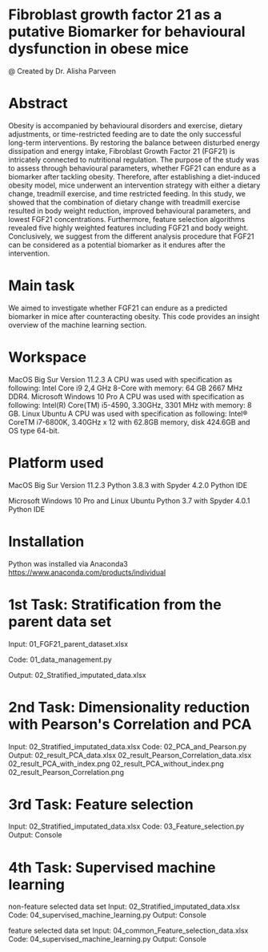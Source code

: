 # Fibroblast growth factor 21 as a putative Biomarker for behavioural dysfunction in obese mice
@ Created by Dr. Alisha Parveen

# Abstract
Obesity is accompanied by behavioural disorders and exercise, dietary adjustments, or time-restricted feeding are to date the only successful long-term interventions. By restoring the balance between disturbed energy dissipation and energy intake, Fibroblast Growth Factor 21 (FGF21) is intricately connected to nutritional regulation. The purpose of the study was to assess through behavioural parameters, whether FGF21 can endure as a biomarker after tackling obesity. Therefore, after establishing a diet-induced obesity model, mice underwent an intervention strategy with either a dietary change, treadmill exercise, and time restricted feeding. In this study, we showed that the combination of dietary change with treadmill exercise resulted in body weight reduction, improved behavioural parameters, and lowest FGF21 concentrations. Furthermore, feature selection algorithms revealed five highly weighted features including FGF21 and body weight. Conclusively, we suggest from the different analysis procedure that FGF21 can be considered as a potential biomarker as it endures after the intervention.

# Main task
We aimed to investigate whether FGF21 can endure as a predicted biomarker in mice after counteracting obesity. This code provides an insight overview of the machine learning section.

# Workspace
MacOS Big Sur Version 11.2.3
A CPU was used with specification as following: Intel Core i9 2,4 GHz 8-Core with memory: 64 GB 2667 MHz DDR4.
Microsoft Windows 10 Pro
A CPU was used with specification as following: Intel(R) Core(TM) i5-4590, 3.30GHz, 3301 MHz with memory: 8 GB.
Linux Ubuntu
A CPU was used with specification as following: Intel® CoreTM i7-6800K, 3.40GHz x 12 with 62.8GB memory, disk 424.6GB and OS type 64-bit. 

# Platform used
MacOS Big Sur Version 11.2.3
Python 3.8.3 with Spyder 4.2.0 Python IDE

Microsoft Windows 10 Pro and Linux Ubuntu
Python 3.7 with Spyder 4.0.1 Python IDE

# Installation
Python was installed via Anaconda3
https://www.anaconda.com/products/individual


# 1st Task: Stratification from the parent data set
Input: 01_FGF21_parent_dataset.xlsx

Code: 01_data_management.py

Output: 02_Stratified_imputated_data.xlsx

# 2nd Task: Dimensionality reduction with Pearson's Correlation and PCA
Input: 02_Stratified_imputated_data.xlsx
Code: 02_PCA_and_Pearson.py
Output: 02_result_PCA_data.xlsx
        02_result_Pearson_Correlation_data.xlsx
        02_result_PCA_with_index.png
        02_result_PCA_without_index.png
        02_result_Pearson_Correlation.png

# 3rd Task: Feature selection
Input: 02_Stratified_imputated_data.xlsx
Code: 03_Feature_selection.py
Output: Console

# 4th Task: Supervised machine learning
non-feature selected data set
Input: 02_Stratified_imputated_data.xlsx
Code: 04_supervised_machine_learning.py
Output: Console

feature selected data set
Input: 04_common_Feature_selection_data.xlsx
Code: 04_supervised_machine_learning.py
Output: Console
